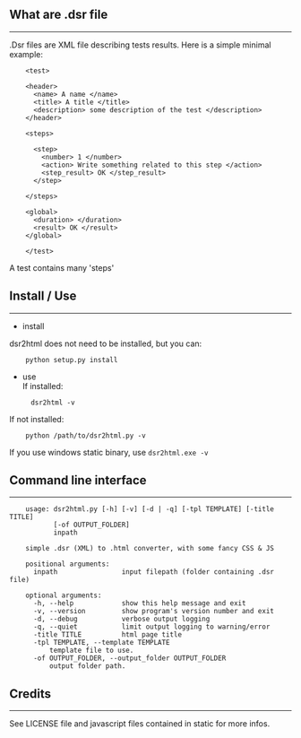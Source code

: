 
## What are .dsr file
- - -

.Dsr files are XML file describing tests results. 
Here is a simple minimal example:
	
        <test>

        <header>
          <name> A name </name>
          <title> A title </title>
          <description> some description of the test </description>
        </header>

        <steps>

          <step>
            <number> 1 </number>
            <action> Write something related to this step </action>
            <step_result> OK </step_result>
          </step>
          
        </steps>

        <global>
          <duration> </duration>
          <result> OK </result>
        </global>

        </test>
	
	
A test contains many 'steps'	 


## Install / Use  
- - -  
* install  

dsr2html does not need to be installed, but you can:  
  
        python setup.py install


* use   
If installed:  

        dsr2html -v

If not installed:  

        python /path/to/dsr2html.py -v

If you use windows static binary, use `dsr2html.exe -v`  

## Command line interface  
- - -  

        usage: dsr2html.py [-h] [-v] [-d | -q] [-tpl TEMPLATE] [-title TITLE]
               [-of OUTPUT_FOLDER]
               inpath

        simple .dsr (XML) to .html converter, with some fancy CSS & JS

        positional arguments:
          inpath                input filepath (folder containing .dsr file)

        optional arguments:
          -h, --help            show this help message and exit
          -v, --version         show program's version number and exit
          -d, --debug           verbose output logging
          -q, --quiet           limit output logging to warning/error
          -title TITLE          html page title
          -tpl TEMPLATE, --template TEMPLATE
              template file to use.
          -of OUTPUT_FOLDER, --output_folder OUTPUT_FOLDER
              output folder path.


## Credits  
- - -  

See LICENSE file and javascript files contained in static for more infos.  

